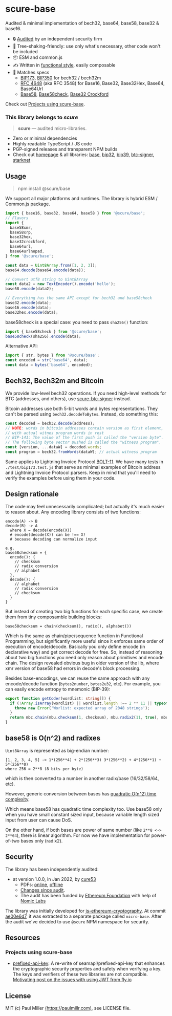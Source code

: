 # scure-base

Audited & minimal implementation of bech32, base64, base58, base32 & base16.

- 🔒 [Audited](#security) by an independent security firm
- 🔻 Tree-shaking-friendly: use only what's necessary, other code won't be included
- 📦 ESM and common.js
- ✍️ Written in [functional style](#design-rationale), easily composable
- 💼 Matches specs
  - [BIP173](https://en.bitcoin.it/wiki/BIP_0173), [BIP350](https://en.bitcoin.it/wiki/BIP_0350) for bech32 / bech32m
  - [RFC 4648](https://datatracker.ietf.org/doc/html/rfc4648) (aka RFC 3548) for Base16, Base32, Base32Hex, Base64, Base64Url
  - [Base58](https://www.ietf.org/archive/id/draft-msporny-base58-03.txt),
    [Base58check](https://en.bitcoin.it/wiki/Base58Check_encoding),
    [Base32 Crockford](https://www.crockford.com/base32.html)

Check out [Projects using scure-base](#projects-using-scure-base).

### This library belongs to _scure_

> **scure** — audited micro-libraries.

- Zero or minimal dependencies
- Highly readable TypeScript / JS code
- PGP-signed releases and transparent NPM builds
- Check out [homepage](https://paulmillr.com/noble/#scure) & all libraries:
  [base](https://github.com/paulmillr/scure-base),
  [bip32](https://github.com/paulmillr/scure-bip32),
  [bip39](https://github.com/paulmillr/scure-bip39),
  [btc-signer](https://github.com/paulmillr/scure-btc-signer),
  [starknet](https://github.com/paulmillr/scure-starknet)

## Usage

> npm install @scure/base

We support all major platforms and runtimes. The library is hybrid ESM / Common.js package.

```js
import { base16, base32, base64, base58 } from '@scure/base';
// Flavors
import {
  base58xmr,
  base58xrp,
  base32hex,
  base32crockford,
  base64url,
  base64urlnopad,
} from '@scure/base';

const data = Uint8Array.from([1, 2, 3]);
base64.decode(base64.encode(data));

// Convert utf8 string to Uint8Array
const data2 = new TextEncoder().encode('hello');
base58.encode(data2);

// Everything has the same API except for bech32 and base58check
base32.encode(data);
base16.encode(data);
base32hex.encode(data);
```

base58check is a special case: you need to pass `sha256()` function:

```js
import { base58check } from '@scure/base';
base58check(sha256).encode(data);
```

Alternative API:

```js
import { str, bytes } from '@scure/base';
const encoded = str('base64', data);
const data = bytes('base64', encoded);
```

## Bech32, Bech32m and Bitcoin

We provide low-level bech32 operations.
If you need high-level methods for BTC (addresses, and others), use
[scure-btc-signer](https://github.com/paulmillr/scure-btc-signer) instead.

Bitcoin addresses use both 5-bit words and bytes representations.
They can't be parsed using `bech32.decodeToBytes`. Instead, do something this:

```ts
const decoded = bech32.decode(address);
// NOTE: words in bitcoin addresses contain version as first element,
// with actual witnes program words in rest
// BIP-141: The value of the first push is called the "version byte".
// The following byte vector pushed is called the "witness program".
const [version, ...dataW] = decoded.words;
const program = bech32.fromWords(dataW); // actual witness program
```

Same applies to Lightning Invoice Protocol
[BOLT-11](https://github.com/lightning/bolts/blob/master/11-payment-encoding.md).
We have many tests in `./test/bip173.test.js` that serve as minimal examples of
Bitcoin address and Lightning Invoice Protocol parsers.
Keep in mind that you'll need to verify the examples before using them in your code.

## Design rationale

The code may feel unnecessarily complicated; but actually it's much easier to reason about.
Any encoding library consists of two functions:

```
encode(A) -> B
decode(B) -> A
  where X = decode(encode(X))
  # encode(decode(X)) can be !== X!
  # because decoding can normalize input

e.g.
base58checksum = {
  encode(): {
    // checksum
    // radix conversion
    // alphabet
  },
  decode(): {
    // alphabet
    // radix conversion
    // checksum
  }
}
```

But instead of creating two big functions for each specific case,
we create them from tiny composamble building blocks:

```
base58checksum = chain(checksum(), radix(), alphabet())
```

Which is the same as chain/pipe/sequence function in Functional Programming,
but significantly more useful since it enforces same order of execution of encode/decode.
Basically you only define encode (in declarative way) and get correct decode for free.
So, instead of reasoning about two big functions you need only reason about primitives and encode chain.
The design revealed obvious bug in older version of the lib,
where xmr version of base58 had errors in decode's block processing.

Besides base-encodings, we can reuse the same approach with any encode/decode function
(`bytes2number`, `bytes2u32`, etc).
For example, you can easily encode entropy to mnemonic (BIP-39):

```ts
export function getCoder(wordlist: string[]) {
  if (!Array.isArray(wordlist) || wordlist.length !== 2 ** 11 || typeof wordlist[0] !== 'string') {
    throw new Error('Worlist: expected array of 2048 strings');
  }
  return mbc.chain(mbu.checksum(1, checksum), mbu.radix2(11, true), mbu.alphabet(wordlist));
}
```

## base58 is O(n^2) and radixes

`Uint8Array` is represented as big-endian number:

```
[1, 2, 3, 4, 5] -> 1*(256**4) + 2*(256**3) 3*(256**2) + 4*(256**1) + 5*(256**0)
where 256 = 2**8 (8 bits per byte)
```

which is then converted to a number in another radix/base (16/32/58/64, etc).

However, generic conversion between bases has [quadratic O(n^2) time complexity](https://cs.stackexchange.com/q/21799).

Which means base58 has quadratic time complexity too. Use base58 only when you have small
constant sized input, because variable length sized input from user can cause DoS.

On the other hand, if both bases are power of same number (like `2**8 <-> 2**64`),
there is linear algorithm. For now we have implementation for power-of-two bases only (radix2).

## Security

The library has been independently audited:

- at version 1.0.0, in Jan 2022, by [cure53](https://cure53.de)
  - PDFs: [online](https://cure53.de/pentest-report_hashing-libs.pdf), [offline](./audit/2022-01-05-cure53-audit-nbl2.pdf)
  - [Changes since audit](https://github.com/paulmillr/scure-base/compare/1.0.0..main).
  - The audit has been funded by [Ethereum Foundation](https://ethereum.org/en/) with help of [Nomic Labs](https://nomiclabs.io)

The library was initially developed for [js-ethereum-cryptography](https://github.com/ethereum/js-ethereum-cryptography).
At commit [ae00e6d7](https://github.com/ethereum/js-ethereum-cryptography/commit/ae00e6d7d24fb3c76a1c7fe10039f6ecd120b77e),
it was extracted to a separate package called `micro-base`.
After the audit we've decided to use `@scure` NPM namespace for security.

## Resources

### Projects using scure-base

- [prefixed-api-key](https://github.com/truestamp/prefixed-api-key):
  A re-write of seamapi/prefixed-api-key that enhances the
  cryptographic security properties and safety when verifying a key. The keys and verifiers
  of these two libraries are not compatible.
  [Motivating post on the issues with using JWT from fly.io](https://fly.io/blog/api-tokens-a-tedious-survey/)

## License

MIT (c) Paul Miller [(https://paulmillr.com)](https://paulmillr.com), see LICENSE file.
